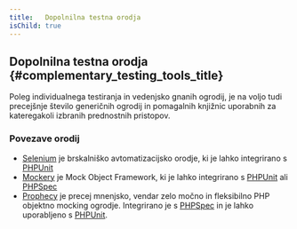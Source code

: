 ```yaml
---
title:   Dopolnilna testna orodja
isChild: true
---
```


## Dopolnilna testna orodja {#complementary_testing_tools_title}

Poleg individualnega testiranja in vedenjsko gnanih ogrodij, je na voljo tudi precejšnje število generičnih ogrodij in pomagalnih knjižnic uporabnih
za kateregakoli izbranih prednostnih pristopov.

### Povezave orodij

* [Selenium](http://seleniumhq.org/) je brskalniško avtomatizacijsko orodje, ki je lahko integrirano s [PHPUnit](http://phpunit.de/manual/current/en/selenium.html)
* [Mockery](https://github.com/padraic/mockery) je Mock Object Framework, ki je lahko integrirano s [PHPUnit](http://phpunit.de/) ali [PHPSpec](http://www.phpspec.net/)
* [Prophecy](https://github.com/phpspec/prophecy) je precej mnenjsko, vendar zelo močno in fleksibilno PHP objektno mocking ogrodje. Integrirano je s [PHPSpec](http://www.phpspec.net/) in je lahko uporabljeno s [PHPUnit](http://phpunit.de/).
